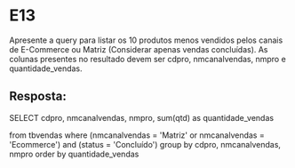 # E13
Apresente a query para listar os 10 produtos menos vendidos pelos canais de E-Commerce ou Matriz (Considerar apenas vendas concluídas).  As colunas presentes no resultado devem ser cdpro, nmcanalvendas, nmpro e quantidade_vendas.

## Resposta:
SELECT
	cdpro,
	nmcanalvendas,
	nmpro,
	sum(qtd) as quantidade_vendas

from tbvendas
where (nmcanalvendas = 'Matriz' or nmcanalvendas = 'Ecommerce') and (status = 'Concluído')
group by cdpro, nmcanalvendas, nmpro
order by quantidade_vendas
